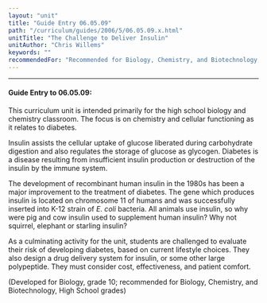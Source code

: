 ```yaml
---
layout: "unit"
title: "Guide Entry 06.05.09"
path: "/curriculum/guides/2006/5/06.05.09.x.html"
unitTitle: "The Challenge to Deliver Insulin"
unitAuthor: "Chris Willems"
keywords: ""
recommendedFor: "Recommended for Biology, Chemistry, and Biotechnology, grades 9-12."
---
```

<body>
<hr/>
<h4>
Guide Entry to 06.05.09:
</h4>
<p>
This curriculum unit is intended primarily for the high school biology and chemistry classroom. The focus is on chemistry and cellular functioning as it relates to diabetes.
</p>
<p>
Insulin assists the cellular uptake of glucose liberated during carbohydrate digestion and also regulates the storage of glucose as glycogen. Diabetes is a disease resulting from insufficient insulin production or destruction of the insulin by the immune system.
</p>
<p>
The development of recombinant human insulin in the 1980s has been a major improvement to the treatment of diabetes. The gene which produces insulin is located on chromosome 11 of humans and was successfully inserted into K-12 strain of
<i>
E. coli
</i>
bacteria. All animals use insulin, so why were pig and cow insulin used to supplement human insulin? Why not squirrel, elephant or starling insulin?
</p>
<p>
As a culminating activity for the unit, students are challenged to evaluate their risk of developing diabetes, based on current lifestyle choices. They also design a drug delivery system for insulin, or some other large polypeptide. They must consider cost, effectiveness, and patient comfort.
</p>
<p>
(Developed for Biology, grade 10; recommended for Biology, Chemistry, and Biotechnology, High School grades)
</p>
</body>
